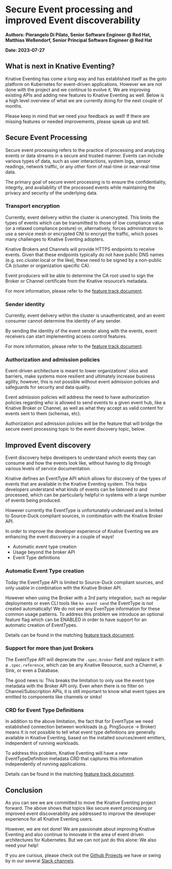 # Secure Event processing and improved Event discoverability

**Authors: Pierangelo Di Pilato, Senior Software Engineer @ Red Hat, Matthias Weßendorf, Senior Principal Software Engineer @ Red Hat**

**Date: 2023-07-27**

## What is next in Knative Eventing?

Knative Eventing has come a long way and has established itself as the goto platform on Kubernetes for event-driven applications. However we are not done with the project and we continue to evolve it. We are improving existing APIs and adding new features to Knative Eventing as well. Below is a high level overview of what we are currently doing for the next couple of months.

Please keep in mind that we need your feedback as well! If there are missing features or needed improvements, please speak up and tell.

## Secure Event Processing

Secure event processing refers to the practice of processing and analyzing events or data streams in a secure and trusted manner. Events can include various types of data, such as user interactions, system logs, sensor readings, network traffic, or any other form of real-time or near-real-time data.

The primary goal of secure event processing is to ensure the confidentiality, integrity, and availability of the processed events while maintaining the privacy and security of the underlying data.

### Transport encryption

Currently, event delivery within the cluster is unencrypted. This limits the types of events which can be transmitted to those of low compliance value (or a relaxed compliance posture) or, alternatively, forces administrators to use a service mesh or encrypted CNI to encrypt the traffic, which poses many challenges to Knative Eventing adopters.

Knative Brokers and Channels will provide HTTPS endpoints to receive events. Given that these endpoints typically do not have public DNS names (e.g. svc.cluster.local or the like), these need to be signed by a non-public CA (cluster or organization specific CA).

Event producers will be able to determine the CA root used to sign the Broker or Channel certificate from the Knative resource’s metadata.

For more information, please refer to the [feature track document](https://docs.google.com/document/d/1H-x_oji8LqkCyd7tlsSyclmUe7FAmEJPgRxOU_0pkn8/edit).

### Sender identity

Currently, event delivery within the cluster is unauthenticated, and an event consumer cannot determine the identity of any sender.

By sending the identity of the event sender along with the events, event receivers can start implementing access control features.

For more information, please refer to the [feature track document](https://docs.google.com/document/d/1e7UgNTkL0Br5Da09Rg2ieVmhKJo4VXuBj-mHT9NCujY/edit).

### Authorization and admission policies

Event-driven architecture is meant to lower organizations' silos and barriers, make systems more resilient and ultimately increase business agility, however, this is not possible without event admission policies and safeguards for security and data quality.

Event admission policies will address the need to have authorization policies regarding who is allowed to send events to a given event hub, like a Knative Broker or Channel, as well as what they accept as valid content for events sent to them (schemas, etc).

Authorization and admission policies will be the feature that will bridge the secure event processing topic to the event discovery topic, below.

## Improved Event discovery

Event discovery helps developers to understand which events they can consume and how the events look like, without having to dig through various levels of service documentation.

Knative defines an EventType API which allows for discovery of the types of events that are available in the Knative Eventing system. This helps developers understand what kinds of events can be listened to and processed, which can be particularly helpful in systems with a large number of events being produced.

However currently the EventType is unfortunately underused and is limited to Source-Duck compliant sources, in combination with the Knative Broker API. 

In order to improve the developer experience of Knative Eventing we are enhancing the event discovery in a couple of ways!

* Automatic event type creation
* Usage beyond the broker API
* Event Type definitions

### Automatic Event Type creation

Today the EventType API is limited to Source-Duck compliant sources, and only usable in combination with the Knative Broker API. 

However when using the Broker with a 3rd party integration, such as regular deployments or even CLI tools like `kn event send` the EventType is not created automatically! We do not see any EvenType information for these common usage patterns.
To address this problem we introduce an optional feature flag which can be ENABLED in order to have support for an automatic creation of EventTypes.

Details can be found in the matching [feature track document](https://docs.google.com/document/d/1H8-mkMs5HWd3U7TT6KAWgU9ltDxqZv25Wls-6c4lneA/edit).

### Support for more than just Brokers

The EventType API will deprecate the `.spec.broker` field and replace it with a `.spec.reference`, which can be any Knative Resource, such a Channel, a Sink, or even a Database.

The good news is: This breaks the limitation to only use the event type metadata with the Broker API only. Even when there is no filter on Channel/Subscription APIs, it is still important to know what event types are emitted to components like channels or sinks!

### CRD for Event Type Definitions

In addition to the above limitation, the fact that for EventType we need established connection between workloads (e.g. PingSource -> Broker) means It is not possible to tell what event type definitions are generally available in Knative Eventing, based on the installed sources/event emitters, independent of running workloads.

To address this problem, Knative Eventing will have a new EventTypeDefinition metadata CRD that captures this information independently of running applications.

Details can be found in the matching [feature track document](https://docs.google.com/document/d/1vwEWtAm28g_QY9j0b63h8sRpGhvyB1K5ViNr8X3vIiM/edit).

## Conclusion

As you can see we are committed to move the Knative Eventing project forward. The above shows that topics like secure event processing or improved event discoverability are addressed to improve the developer experience for all Knative Eventing users.

However, we are not done! We are passionate about improving Knative Eventing and also continue to innovate in the area of event driven architectures for Kubernetes. But we can not just do this alone: We also need your help!

If you are curious, please check out the [Github Projects](https://github.com/orgs/knative/projects) we have or swing by in our several [Slack channels](https://knative.dev/docs/community/#communication-channels).
